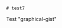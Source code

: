                                                                                                                                                              # test7
Test "graphical-gist"
